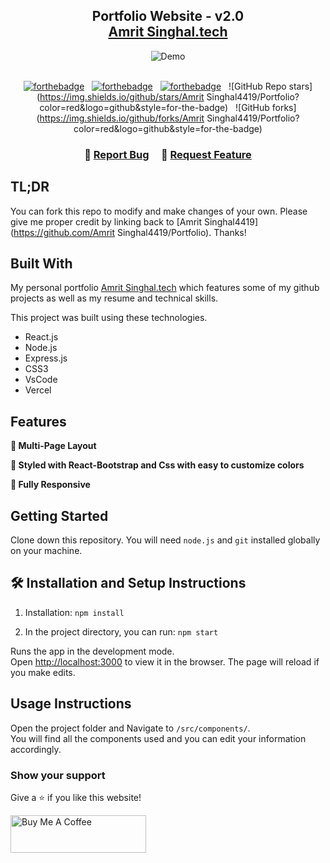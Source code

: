 <h2 align="center">
  Portfolio Website - v2.0<br/>
  <a href="https://Amrit Singhal.vercel.app/" target="_blank">Amrit Singhal.tech</a>
</h2>
<div align="center">
  <img alt="Demo" src="./Images/readme-img1.png" />
</div>

<br/>

<center>

[![forthebadge](https://forthebadge.com/images/badges/built-with-love.svg)](https://forthebadge.com) &nbsp;
[![forthebadge](https://forthebadge.com/images/badges/made-with-javascript.svg)](https://forthebadge.com) &nbsp;
[![forthebadge](https://forthebadge.com/images/badges/open-source.svg)](https://forthebadge.com) &nbsp;
![GitHub Repo stars](https://img.shields.io/github/stars/Amrit Singhal4419/Portfolio?color=red&logo=github&style=for-the-badge) &nbsp;
![GitHub forks](https://img.shields.io/github/forks/Amrit Singhal4419/Portfolio?color=red&logo=github&style=for-the-badge)

</center>

<h3 align="center">
    🔹
    <a href="https://github.com/Amrit Singhal4419/Portfolio/issues">Report Bug</a> &nbsp; &nbsp;
    🔹
    <a href="https://github.com/Amrit Singhal4419/Portfolio/issues">Request Feature</a>
</h3>

## TL;DR

You can fork this repo to modify and make changes of your own. Please give me proper credit by linking back to [Amrit Singhal4419](https://github.com/Amrit Singhal4419/Portfolio). Thanks!

## Built With

My personal portfolio <a href="https://Amrit Singhal.vercel.app/" target="_blank">Amrit Singhal.tech</a> which features some of my github projects as well as my resume and technical skills.<br/>

This project was built using these technologies.

- React.js
- Node.js
- Express.js
- CSS3
- VsCode
- Vercel

## Features

**📖 Multi-Page Layout**

**🎨 Styled with React-Bootstrap and Css with easy to customize colors**

**📱 Fully Responsive**

## Getting Started

Clone down this repository. You will need `node.js` and `git` installed globally on your machine.

## 🛠 Installation and Setup Instructions

1. Installation: `npm install`

2. In the project directory, you can run: `npm start`

Runs the app in the development mode.\
Open [http://localhost:3000](http://localhost:3000) to view it in the browser.
The page will reload if you make edits.

## Usage Instructions

Open the project folder and Navigate to `/src/components/`. <br/>
You will find all the components used and you can edit your information accordingly.

### Show your support

Give a ⭐ if you like this website!

<a href="https://www.buymeacoffee.com/Amrit Singhal4419" target="_blank"><img src="https://cdn.buymeacoffee.com/buttons/v2/default-violet.png" alt="Buy Me A Coffee" height= "60px" width= "217px" ></a>
